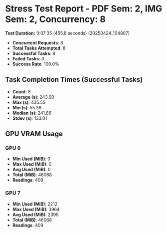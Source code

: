 # Stress Test Report - PDF Sem: 2, IMG Sem: 2, Concurrency: 8

**Test Duration:** 0:07:35 (455.8 seconds) (20250424_104807)

- **Concurrent Requests**: 8
- **Total Tasks Attempted**: 8
- **Successful Tasks**: 8
- **Failed Tasks**: 0
- **Success Rate**: 100.0%

## Task Completion Times (Successful Tasks)

- **Count**: 8
- **Average (s)**: 243.90
- **Max (s)**: 435.55
- **Min (s)**: 55.36
- **Median (s)**: 241.86
- **Stdev (s)**: 133.01

## GPU VRAM Usage

### GPU 6

- **Min Used (MiB)**: 0
- **Max Used (MiB)**: 0
- **Avg Used (MiB)**: 0
- **Total (MiB)**: 46068
- **Readings**: 409

### GPU 7

- **Min Used (MiB)**: 2212
- **Max Used (MiB)**: 3964
- **Avg Used (MiB)**: 2395
- **Total (MiB)**: 46068
- **Readings**: 409


